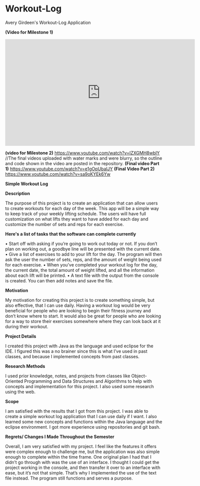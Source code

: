 # Workout-Log
Avery Girdeen's Workout-Log Application 

**(Video for Milestone 1)**
<iframe id="kaltura_player" src="https://cdnapisec.kaltura.com/p/2370711/sp/237071100/embedIframeJs/uiconf_id/42909941/partner_id/2370711?iframeembed=true&playerId=kaltura_player&entry_id=1_sfjt78wj&flashvars[streamerType]=auto&amp;flashvars[localizationCode]=en&amp;flashvars[leadWithHTML5]=true&amp;flashvars[sideBarContainer.plugin]=true&amp;flashvars[sideBarContainer.position]=left&amp;flashvars[sideBarContainer.clickToClose]=true&amp;flashvars[chapters.plugin]=true&amp;flashvars[chapters.layout]=vertical&amp;flashvars[chapters.thumbnailRotator]=false&amp;flashvars[streamSelector.plugin]=true&amp;flashvars[EmbedPlayer.SpinnerTarget]=videoHolder&amp;flashvars[dualScreen.plugin]=true&amp;flashvars[Kaltura.addCrossoriginToIframe]=true&amp;&wid=1_g6e8707g" width="608" height="342" allowfullscreen webkitallowfullscreen mozAllowFullScreen allow="autoplay *; fullscreen *; encrypted-media *" sandbox="allow-forms allow-same-origin allow-scripts allow-top-navigation allow-pointer-lock allow-popups allow-modals allow-orientation-lock allow-popups-to-escape-sandbox allow-presentation allow-top-navigation-by-user-activation" frameborder="0" title="Kaltura Player"></iframe> 

**(video for Milestone 2)**
https://www.youtube.com/watch?v=IZXGMH8wbIY
//The final videos uploaded with water marks and were blurry, so the outline and code shown in the video are posted in the repository. 
**(Final video Part 1)** 
https://www.youtube.com/watch?v=e1gOpUbaIJY
**(Final Video Part 2)**
https://www.youtube.com/watch?v=sa9oKYEk6Yw




**Simple Workout Log**

**Description**

The purpose of this project is to create an application that can allow users to create workouts for each day of the week. This app will be a simple way to keep track of your weekly lifting schedule. The users will have full customization on what lifts they want to have added for each day and customize the number of sets and reps for each exercise. 

**Here's a list of tasks that the software can complete currently**

•	Start off with asking if you’re going to work out today or not. If you don’t plan on working out, a goodbye line will be presented with the current date. 
•	Give a list of exercises to add to your lift for the day. The program will then ask the user the number of sets, reps, and the amount of weight being used for each exercise. 
•	When you’ve completed your workout log for the day, the current date, the total amount of weight lifted, and all the information about each lift will be printed.
•	A text file with the output from the console is created. You can then add notes and save the file. 

**Motivation**

My motivation for creating this project is to create something simple, but also effective, that I can use daily. Having a workout log would be very beneficial for people who are looking to begin their fitness journey and don’t know where to start. It would also be great for people who are looking for a way to store their exercises somewhere where they can look back at it during their workout. 

**Project Details**

I created this project with Java as the language and used eclipse for the IDE. I figured this was a no brainer since this is what I’ve used in past classes, and because I implemented concepts from past classes. 

**Research Methods**

I used prior knowledge, notes, and projects from classes like Object-Oriented Programming and Data Structures and Algorithms to help with concepts and implementation for this project. I also used some research using the web.

**Scope**

I am satisfied with the results that I got from this project. I was able to create a simple workout log application that I can use daily if I want. I also learned some new concepts and functions within the Java language and the eclipse environment. I got more experience using repositories and git bash. 

**Regrets/ Changes I Made Throughout the Semester**

Overall, I am very satisfied with my project. I feel like the features it offers were complex enough to challenge me, but the application was also simple enough to complete within the time frame. One original plan I had that I didn’t go through with was the use of an interface. I thought I could get the project working in the console, and then transfer it over to an interface with ease, but it’s not that simple. That’s why I implemented the use of the text file instead. The program still functions and serves a purpose. 



